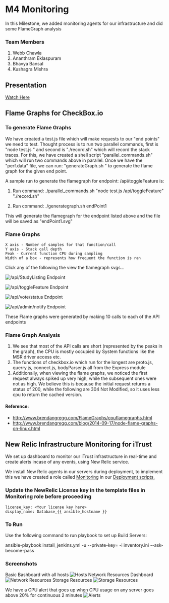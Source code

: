 # M4 Monitoring
In this Milestone, we added monitoring agents for our infrastructure and did some FlameGraph analysis

### Team Members
1. Webb Chawla
2. Ananthram Eklaspuram
3. Bhavya Bansal
4. Kushagra Mishra

## Presentation
[Watch Here](https://youtu.be/g7LHR9WnEOo)

## Flame Graphs for CheckBox.io

### To generate Flame Graphs

We have created a test.js file which will make requests to our "end points" we need to test. Thought process is to run two parallel commands, first is "node test.js <end point>" and second is "./record.sh" which will record the stack traces. For this, we have created a shell script "parallel_commands.sh" which will run two commands above in parallel. Once we have the "perf.data" file, we can run: "generateGraph.sh <endPointName>" to generate the flame graph for the given end point.

 A sample run to generate the flamegraph for endpoint: /api/toggleFeature is:

 1. Run command: ./parallel_commands.sh "node test.js /api/toggleFeature" "./record.sh"

 2. Run command: ./generategraph.sh endPoint1

 This will generate the flamegraph for the endpoint listed above and the file will be saved as "endPoint1.svg"


### Flame Graphs


```
X axis - Number of samples for that function/call
Y axis - Stack call depth
Peak - Current function CPU during sampling
Width of a box - represents how frequent the function is ran
```
Click any of the following the view the flamegraph svgs...

![ /api/StudyListing Endpoint](https://github.com/Ananthram/Devops_NCSU/blob/master/Project/Milestone4-Monitoring/s1_study_listing.svg "Study Listing Endpoint")

![ /api/toggleFeature Endpoint](https://github.com/Ananthram/Devops_NCSU/blob/master/Project/Milestone4-Monitoring/s2_toggleFeature.svg "Toggle Feature Endpoint")

![ /api/vote/status Endpoint](https://github.com/Ananthram/Devops_NCSU/blob/master/Project/Milestone4-Monitoring/s3_vote_status.svg "Vote Status Endpoint")

![ /api/admin/notify Endpoint](https://github.com/Ananthram/Devops_NCSU/blob/master/Project/Milestone4-Monitoring/s4_admin_notify.svg "Admin Notify Endpoint")


These Flame graphs were generated by making 10 calls to each of the API endpoints

### Flame Graph Analysis

1. We see that most of the API calls are short (represented by the peaks in the graph), the CPU is mostly occupied by System functions like the MSR driver access etc.
2. The functions of checkbox.io which run for the longest are proto.js, querry.js, connect.js, bodyParser.js all from the Express module
3. Additionally, when viewing the flame graphs, we noticed the first request always spiked up very high, while the subsequent ones were not as high. We believe this is because the initial request returns a status of 200, while the following are 304 Not Modified, so it uses less cpu to return the cached version.



#### Reference:

 - http://www.brendangregg.com/FlameGraphs/cpuflamegraphs.html
 - http://www.brendangregg.com/blog/2014-09-17/node-flame-graphs-on-linux.html



## New Relic Infrastructure Monitoring for iTrust

We set up dashboard to monitor our iTrust infrastructure in real-time and create alerts incase of any events, using New Relic service.

We install New Relic agents in our servers during deployment, to implement this we have created a role called [Monitoring](https://github.com/Ananthram/Devops_NCSU/blob/master/Project/Milestone4-Monitoring/Deployment/Monitoring) in our [Deployment scripts.](https://github.com/Ananthram/Devops_NCSU/blob/master/Project/Milestone4-Monitoring/Deployment)

### Update the NewRelic License key in the template files in Monitoring role before proceeding
```
license_key: <Your license key here>
display_name: Database_{{ ansible_hostname }}
```
### To Run

Use the following command to run playbook to set up Build Servers:

  ansible-playbook install_jenkins.yml -u <Default user of your EC2 Ubuntu instance> --private-key=<Your EC2 Private Key> -i inventory.ini --ask-become-pass

### Screenshots
Basic Bashboard with all hosts
![Hosts](https://github.com/Ananthram/Devops_NCSU/blob/master/Project/Milestone4-Monitoring/NewRelic%20Images/hosts.png "Hosts")
Network Resources Dashboard
![Network Resources](https://github.com/Ananthram/Devops_NCSU/blob/master/Project/Milestone4-Monitoring/network.png "Network Resources")
Storage Resources
![Storage Resources](https://github.com/Ananthram/Devops_NCSU/blob/master/Project/Milestone4-Monitoring/NewRelic%20Images/storage.png "Storage Resources")

We have a CPU alert that goes up when CPU usage on any server goes above 20% for continuous 2 minutes
![Alerts](https://github.com/Ananthram/Devops_NCSU/blob/master/Project/Milestone4-Monitoring/NewRelic%20Images/alert.png "alert.png")
